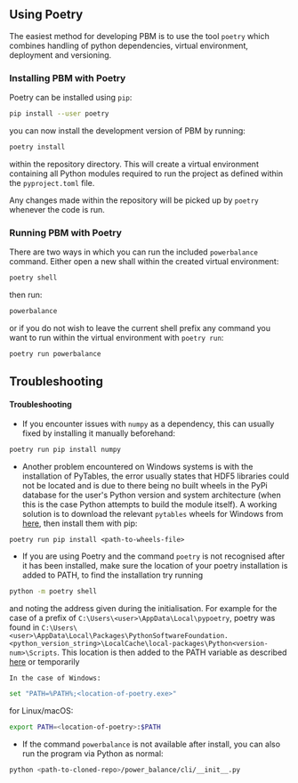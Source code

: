 ## Using Poetry
The easiest method for developing PBM is to use the tool `poetry` which combines handling of python dependencies, virtual environment, deployment and versioning.

### Installing PBM with Poetry
Poetry can be installed using `pip`:

```bash
pip install --user poetry
```
you can now install the development version of PBM by running:

```bash
poetry install
```
within the repository directory. This will create a virtual environment containing all Python modules required to run the project as defined within the `pyproject.toml` file.

Any changes made within the repository will be picked up by `poetry` whenever the code is run.

### Running PBM with Poetry
There are two ways in which you can run the included `powerbalance` command. Either open a new shall within the created virtual environment:

```bash
poetry shell
```

then run:

```bash
powerbalance
```

or if you do not wish to leave the current shell prefix any command you want to run within the virtual environment with `poetry run`:

```bash
poetry run powerbalance
```

## Troubleshooting
#### Troubleshooting
- If you encounter issues with `numpy` as a dependency, this can
usually fixed by installing it manually beforehand:
```bash
poetry run pip install numpy
```
- Another problem encountered on Windows systems is with the installation of PyTables, the error usually states that HDF5 libraries could not be located and is due to there being no built wheels in the PyPi database for the user's Python version and system architecture (when this is the case Python attempts to build the module itself). A working solution is to download the relevant `pytables` wheels for Windows from [here](https://www.lfd.uci.edu/~gohlke/pythonlibs/#pytables),
then install them with pip:
```
poetry run pip install <path-to-wheels-file>
```
- If you are using Poetry and the command `poetry` is not recognised after it has been installed, make sure the location of your poetry installation is added to PATH, to find the installation try running
```bash
python -m poetry shell
```
and noting the address given during the initialisation. For example for the case of a prefix of `C:\Users\<user>\AppData\Local\pypoetry`, poetry was found in `C:\Users\<user>\AppData\Local\Packages\PythonSoftwareFoundation.<python_version_string>\LocalCache\local-packages\Python<version-num>\Scripts`.
This location is then added to the PATH variable as described [here](https://helpdeskgeek.com/windows-10/add-windows-path-environment-variable/) or temporarily

    In the case of Windows:
```bash
set "PATH=%PATH%;<location-of-poetry.exe>"
```
for Linux/macOS:
```bash
export PATH=<location-of-poetry>:$PATH
```

- If the command `powerbalance` is not available after install, you can also run the program via Python as normal:
```bash
python <path-to-cloned-repo>/power_balance/cli/__init__.py
```
